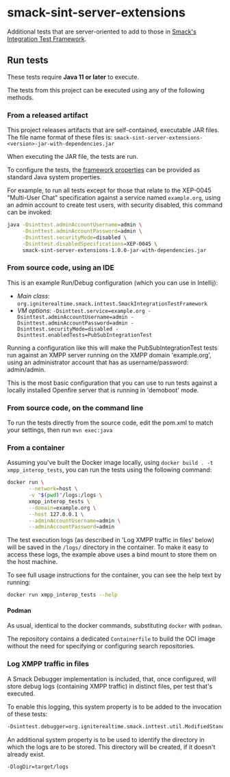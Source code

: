 # smack-sint-server-extensions

Additional tests that are server-oriented to add to those in [Smack's Integration Test Framework](https://download.igniterealtime.org/smack/dailybuilds/sinttest-javadoc/org/igniterealtime/smack/inttest/package-summary.html).

## Run tests

These tests require **Java 11 or later** to execute.

The tests from this project can be executed using any of the following methods.

### From a released artifact

This project releases artifacts that are self-contained, executable JAR files. The file name format of these files is:
`smack-sint-server-extensions-<version>-jar-with-dependencies.jar`

When executing the JAR file, the tests are run.

To configure the tests, the [framework properties](https://download.igniterealtime.org/smack/dailybuilds/sinttest-javadoc/org/igniterealtime/smack/inttest/package-summary.html) can be provided as standard Java system properties.

For example, to run all tests except for those that relate to the XEP-0045 "Multi-User Chat" specification against a service named `example.org`, using an admin account to create test users, with security disabled, this command can be invoked:

```bash
java -Dsinttest.adminAccountUsername=admin \
     -Dsinttest.adminAccountPassword=admin \
     -Dsinttest.securityMode=disabled \
     -Dsinttest.disabledSpecifications=XEP-0045 \
     smack-sint-server-extensions-1.0.0-jar-with-dependencies.jar
```

### From source code, using an IDE

This is an example Run/Debug configuration (which you can use in Intellij):

- *Main class*: `org.igniterealtime.smack.inttest.SmackIntegrationTestFramework`
- *VM options*: `-Dsinttest.service=example.org -Dsinttest.adminAccountUsername=admin -Dsinttest.adminAccountPassword=admin -Dsinttest.securityMode=disabled -Dsinttest.enabledTests=PubSubIntegrationTest`

Running a configuration like this will make the PubSubIntegrationTest tests run against an XMPP server running on the XMPP domain 'example.org', using an administrator account that has as username/password: admin/admin.

This is the most basic configuration that you can use to run tests against a locally installed Openfire server that is running in 'demoboot' mode.

### From source code, on the command line

To run the tests directly from the source code, edit the pom.xml to match your settings, then run `mvn exec:java`

### From a container

Assuming you've built the Docker image locally, using `docker build . -t xmpp_interop_tests`, you can run the tests using the following command:

```bash
docker run \
       --network=host \
       -v "$(pwd)"/logs:/logs \
       xmpp_interop_tests \
       --domain=example.org \
       --host 127.0.0.1 \
       --adminAccountUsername=admin \
       --adminAccountPassword=admin
```

The test execution logs (as described in 'Log XMPP traffic in files' below) will be saved in the `/logs/` directory in the container. To make it easy to access these logs, the example above uses a bind mount to store them on the host machine.

To see full usage instructions for the container, you can see the help text by running:

```bash
docker run xmpp_interop_tests --help
```

#### Podman

As usual, identical to the docker commands, substituting `docker` with `podman`.

The repository contains a dedicated `Containerfile` to build the OCI image without the need for specifying or configuring search repositories.

### Log XMPP traffic in files

A Smack Debugger implementation is included, that, once configured, will store debug logs (containing XMPP traffic) in distinct files, per test that's executed.

To enable this logging, this system property is to be added to the invocation of these tests:

```bash
-Dsinttest.debugger=org.igniterealtime.smack.inttest.util.ModifiedStandardSinttestDebuggerMetaFactory
```

An additional system property is to be used to identify the directory in which the logs are to be stored. This directory will be created, if it doesn't already exist.

```bash
-DlogDir=target/logs
```
